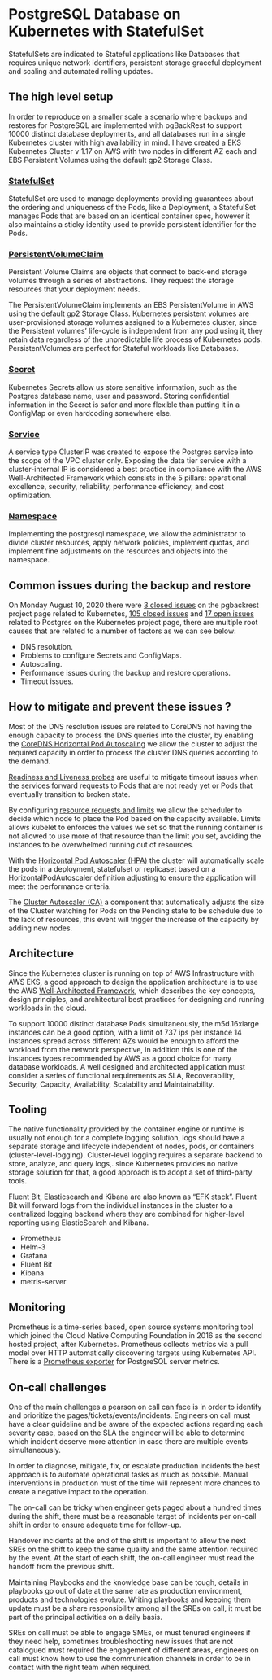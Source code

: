 # PostgreSQL Database on Kubernetes with StatefulSet

StatefulSets are indicated to Stateful applications like Databases that requires unique network identifiers, persistent storage graceful deployment and scaling and automated rolling updates.

## The high level setup 

In order to reproduce on a smaller scale a scenario where backups and restores for PostgreSQL are implemented with pgBackRest to support 10000 distinct database deployments, and all databases run in a single Kubernetes cluster with high availability in mind. I have created a EKS Kubernetes Cluster v 1.17 on AWS with two nodes in different AZ each and EBS Persistent Volumes using the default gp2 Storage Class.

### [StatefulSet](../master/manifests/StatefulSet.yaml)

StatefulSet are used to manage deployments providing guarantees about the ordering and uniqueness of the Pods, like a Deployment, a StatefulSet manages Pods that are based on an identical container spec, however it also maintains a sticky identity used to provide persistent identifier for the Pods.

### [PersistentVolumeClaim](../master/manifests/PersistentVolumeClaim.yaml)

Persistent Volume Claims are objects that connect to back-end storage volumes through a series of abstractions. They request the storage resources that your deployment needs.

The PersistentVolumeClaim implements an EBS PersistentVolume in AWS using the default gp2 Storage Class. Kubernetes persistent volumes are user-provisioned storage volumes assigned to a Kubernetes cluster, since the Persistent volumes’ life-cycle is independent from any pod using it, they retain data regardless of the unpredictable life process of Kubernetes pods. PersistentVolumes are perfect for Stateful workloads like Databases.

### [Secret](../master/manifests/Secret.yaml)

Kubernetes Secrets allow us store sensitive information, such as the Postgres database name, user and password. Storing confidential information in the Secret is safer and more flexible than putting it in a ConfigMap or even hardcoding somewhere else. 

### [Service](../master/manifests/Service.yaml)

A service type ClusterIP was created to expose the Postgres service into the scope of the VPC cluster only. Exposing the data tier service with a cluster-internal IP is considered a best practice in compliance with the AWS Well-Architected Framework which consists in the 5 pillars: operational excellence, security, reliability, performance efficiency, and cost optimization.

### [Namespace](../master/manifests/Namespace.yaml)

Implementing the postgresql namespace, we allow the administrator to divide cluster resources, apply network policies, implement quotas, and implement fine adjustments on the resources and objects into the namespace.

## Common issues during the backup and restore 

On Monday August 10, 2020 there were [3 closed issues]( https://github.com/pgbackrest/pgbackrest/issues?q=is%3Aissue+Kubernetes+is%3Aclosed+) on the pgbackrest project page related to Kubernetes, [105 closed issues](https://github.com/kubernetes/kubernetes/issues?q=is%3Aissue+Postgres+is%3Aclosed) and [17 open issues](https://github.com/kubernetes/kubernetes/issues?q=is%3Aissue+Postgres+is%3Aopen) related to Postgres on the Kubernetes project page, there are multiple root causes that are related to a number of factors as we can see below:

* DNS resolution.
* Problems to configure Secrets and ConfigMaps.
* Autoscaling.
* Performance issues during the backup and restore operations.
* Timeout issues.

## How to mitigate and prevent these issues ? 

Most of the DNS resolution issues are related to CoreDNS not having the enough capacity to process the DNS queries into the cluster, by enabling the [CoreDNS Horizontal Pod Autoscaling](https://kubernetes.io/docs/tasks/administer-cluster/dns-horizontal-autoscaling/) we allow the cluster to adjust the required capacity in order to process the cluster DNS queries according to the demand. 

[Readiness and Liveness probes](https://kubernetes.io/docs/tasks/configure-pod-container/configure-liveness-readiness-startup-probes/) are useful to mitigate timeout issues when the services forward requests to Pods that are not ready yet or Pods that eventually transition to broken state.

By configuring [resource requests and limits](https://kubernetes.io/docs/concepts/configuration/manage-resources-containers/) we allow the scheduler to decide which node to place the Pod based on the capacity available. Limits allows kubelet to enforces the values we set so that the running container is not allowed to use more of that resource than the limit you set, avoiding the instances to be overwhelmed running out of resources.

With the [Horizontal Pod Autoscaler (HPA)](https://kubernetes.io/docs/tasks/run-application/horizontal-pod-autoscale/) the cluster will automatically scale the pods in a deployment, statefulset or replicaset based on a HorizontalPodAutoscaler definition adjusting to ensure the application will meet the performance criteria.

The [Cluster Autoscaler (CA)](https://github.com/kubernetes/autoscaler/tree/master/cluster-autoscaler) a component that automatically adjusts the size of the Cluster watching for Pods on the Pending state to be schedule due to the lack of resources, this event will trigger the increase of the capacity by adding new nodes.

## Architecture

Since the Kubernetes cluster is running on top of AWS Infrastructure with AWS EKS, a good approach to design the application architecture is to use the AWS [Well-Architected Framework](https://aws.amazon.com/architecture/well-architected/?wa-lens-whitepapers.sort-by=item.additionalFields.sortDate&wa-lens-whitepapers.sort-order=desc), which describes the key concepts, design principles, and architectural best practices for designing and running workloads in the cloud.

To support 10000 distinct database Pods simultaneously, the m5d.16xlarge instances can be a good option, with a limit of 737 ips per instance 14 instances spread across different AZs would be enough to afford the workload from the network perspective, in addition this is one of the instances types recommended by AWS as a good choice for many database workloads. A well designed and architected application must consider a series of functional requirements as SLA, Recoverability, Security, Capacity, Availability, Scalability and Maintainability.

## Tooling 

The native functionality provided by the container engine or runtime is usually not enough for a complete logging solution, logs should have a separate storage and lifecycle independent of nodes, pods, or containers (cluster-level-logging). Cluster-level logging requires a separate backend to store, analyze, and query logs,. since Kubernetes provides no native storage solution for that, a good approach is to adopt a set of third-party tools.

Fluent Bit, Elasticsearch and Kibana are also known as “EFK stack”. Fluent Bit will forward logs from the individual instances in the cluster to a centralized logging backend where they are combined for higher-level reporting using ElasticSearch and Kibana.

* Prometheus
* Helm-3
* Grafana
* Fluent Bit
* Kibana
* metris-server

## Monitoring

Prometheus is a time-series based, open source systems monitoring tool which joined the Cloud Native Computing Foundation in 2016 as the second hosted project, after Kubernetes. Prometheus collects metrics via a pull model over HTTP automatically discovering targets using Kubernetes API. There is a [Prometheus exporter](https://github.com/wrouesnel/postgres_exporter) for PostgreSQL server metrics.

## On-call challenges 

One of the main challenges a pearson on call can face is in order to identify and prioritize the pages/tickets/events/incidents. Engineers on call must have a clear guideline and be aware of the expected actions regarding each severity case, based on the SLA the engineer will be able to determine which incident deserve more attention in case there are multiple events simultaneously. 

In order to diagnose, mitigate, fix, or escalate production incidents the best approach is to automate operational tasks as much as possible. Manual interventions in production must of the time will represent more chances to create a negative impact to the operation.

The on-call can be tricky when engineer gets paged about a hundred times during the shift, there must be a reasonable target of incidents per on-call shift in order to ensure adequate time for follow-up.

Handover incidents at the end of the shift is important to allow the next SREs on the shift to keep the same quality and the same attention required by the event. At the start of each shift, the on-call engineer must read the handoff from the previous shift. 

Maintaining Playbooks and the knowledge base can be tough, details in playbooks go out of date at the same rate as production environment, products and technologies evolute. Writing playbooks and keeping them update must be a share responsibility among all the SREs on call, it must be part of the principal activities on a daily basis. 

SREs on call must be able to engage SMEs, or must tenured engineers if they need help, sometimes troubleshooting new issues that are not catalogued must required the engagement of different areas, engineers on call must know how to use the communication channels in order to be in contact with the right team when required.

